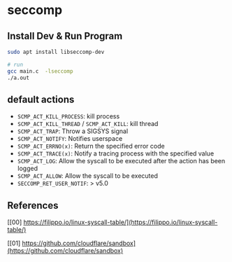 # seccomp

## Install Dev & Run Program

```sh
sudo apt install libseccomp-dev

# run
gcc main.c  -lseccomp
./a.out
```

## default actions

- `SCMP_ACT_KILL_PROCESS`: kill process
- `SCMP_ACT_KILL_THREAD` / `SCMP_ACT_KILL`: kill thread
- `SCMP_ACT_TRAP`: Throw a SIGSYS signal
- `SCMP_ACT_NOTIFY`: Notifies userspace
- `SCMP_ACT_ERRNO(x)`: Return the specified error code
- `SCMP_ACT_TRACE(x)`: Notify a tracing process with the specified value
- `SCMP_ACT_LOG`: Allow the syscall to be executed after the action has been logged
- `SCMP_ACT_ALLOW`: Allow the syscall to be executed
- `SECCOMP_RET_USER_NOTIF`: > v5.0

## References

[[00] https://filippo.io/linux-syscall-table/](https://filippo.io/linux-syscall-table/)

[[01] https://github.com/cloudflare/sandbox](https://github.com/cloudflare/sandbox)
